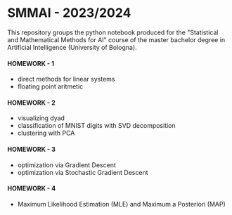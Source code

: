# SMMAI - 2023/2024

This repository groups the python notebook produced for the "Statistical and Mathematical Methods for AI" course of the master bachelor degree in Artificial Intelligence (University of Bologna).

#### HOMEWORK - 1
 - direct methods for linear systems
 - floating point aritmetic

#### HOMEWORK - 2
 - visualizing dyad
 - classification of MNIST digits with SVD decomposition
 - clustering with PCA

#### HOMEWORK - 3
 - optimization via Gradient Descent
 - optimization via Stochastic Gradient Descent

#### HOMEWORK - 4
 - Maximum Likelihood Estimation (MLE) and Maximum a Posteriori (MAP)
